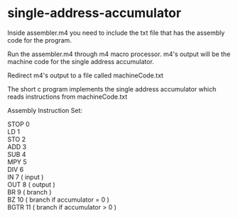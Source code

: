 # single-address-accumulator

Inside assembler.m4 you need to include the txt file that has the assembly code for the program.

Run the assembler.m4 through m4 macro processor. m4's output will be the machine code for the single address accumulator.

Redirect m4's output to a file called machineCode.txt

The short c program implements the single address accumulator which reads instructions from machineCode.txt

Assembly Instruction Set:

STOP 0                                           
LD 1                                         
STO 2                                         
ADD 3                                         
SUB 4                                         
MPY 5                                         
DIV 6                                         
IN 7    ( input )                                        
OUT 8   ( output )                                        
BR 9    ( branch )                                       
BZ 10   ( branch if accumulator = 0 )                                        
BGTR 11 ( branch if accumulator > 0 )                                        
